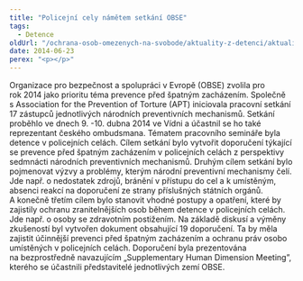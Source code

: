 ```yaml
---
title: "Policejní cely námětem setkání OBSE"
tags:
  - Detence
oldUrl: "/ochrana-osob-omezenych-na-svobode/aktuality-z-detenci/aktuality-z-detenci-2014/policejni-cely-nametem-setkani-obse/"
date: 2014-06-23
perex: "<p></p>"
---
```


<!-- imported from the old website -->

Organizace pro bezpečnost a spolupráci v Evropě (OBSE) zvolila pro rok 2014 jako prioritu téma prevence před špatným zacházením. Společně s Association for the Prevention of Torture (APT) iniciovala pracovní setkání 17 zástupců jednotlivých národních preventivních mechanismů. Setkání proběhlo ve dnech 9. -10. dubna 2014 ve Vídni a účastnil se ho také reprezentant českého ombudsmana. Tématem pracovního semináře byla detence v policejních celách. Cílem setkání bylo vytvořit doporučení týkající se prevence před špatným zacházením v policejních celách z perspektivy sedmnácti národních preventivních mechanismů. Druhým cílem setkání bylo pojmenovat výzvy a problémy, kterým národní preventivní mechanismy čelí. Jde např. o nedostatek zdrojů, bránění v přístupu do cel a k umístěným, absenci reakcí na doporučení ze strany příslušných státních orgánů. A konečně třetím cílem bylo stanovit vhodné postupy a opatření, které by zajistily ochranu zranitelnějších osob během detence v policejních celách. Jde např. o osoby se zdravotním postižením. Na základě diskusí a výměny zkušeností byl vytvořen dokument obsahující 19 doporučení. Ta by měla zajistit účinnější prevenci před špatným zacházením a ochranu práv osobo umístěných v policejních celách. Doporučení byla prezentována na bezprostředně navazujícím „Supplementary Human Dimension Meeting”, kterého se účastnili představitelé jednotlivých zemí OBSE.
